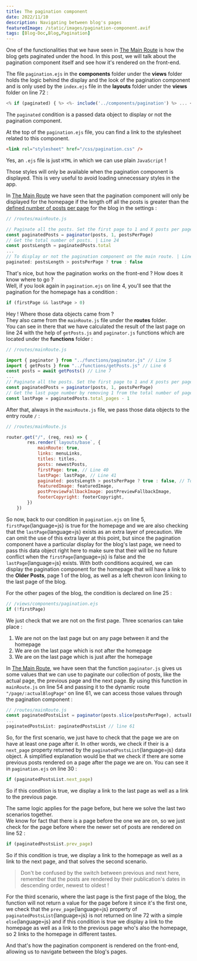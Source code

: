 ```yaml
---
title: The pagination component
date: 2022/11/10
description: Navigating between blog's pages
featuredImage: /static/images/pagination-component.avif
tags: [Blog-Doc,Blog,Pagination]
---
```

One of the functionalities that we have seen in [The Main Route](/posts/the-main-route) is how the blog gets paginated under the hood. In this post, we will talk about the pagination component itself and see how it's rendered on the front-end.

The file `pagination.ejs` in the **components** folder under the **views** folder holds the logic behind the display and the look of the pagination component and is only used by the `index.ejs` file in the **layouts** folder under the **views** folder on line 72 :

```js
<% if (paginated) { %> <%- include('../components/pagination') %> ... <% } %>
```

The `paginated` condition is a passed data object to display or not the pagination component.

At the top of the `pagination.ejs` file, you can find a link to the stylesheet related to this component.

```html
<link rel="stylesheet" href="/css/pagination.css" />
```

Yes, an `.ejs` file is just `HTML` in which we can use plain `JavaScript` !

Those styles will only be available when the pagination component is displayed. This is very useful to avoid loading unnecessary styles in the app.

In [The Main Route](/posts/the-main-route) we have seen that the pagination component will only be displayed for the homepage if the length off all the posts is greater than the [defined number of posts per page](http://localhost:3000/admin-config-site/#posts-per-page) for the blog in the settings :

```js
// /routes/mainRoute.js

// Paginate all the posts. Set the first page to 1 and X posts per page. | Line 21
const paginatedPosts = paginator(posts, 1, postsPerPage)
// Get the total number of posts. | Line 24
const postsLength = paginatedPosts.total
...
// To display or not the pagination component on the main route. | Line 42
paginated: postsLength > postsPerPage ? true : false
```

That's nice, but how the pagination works on the front-end ? How does it know where to go ?  
Well, if you look again in `pagination.ejs` on line 4, you'll see that the pagination for the homepage has a condition :

```js
if (firstPage && lastPage > 0)
```

Hey ! Where those data objects came from ?  
They also came from the `mainRoute.js` file under the **routes** folder.  
You can see in there that we have calculated the result of the last page on line 24 with the help of `getPosts.js` and `paginator.js` functions which are located under the **functions** folder :

```js
// /routes/mainRoute.js

import { paginator } from "../functions/paginator.js" // Line 5
import { getPosts } from "../functions/getPosts.js" // Line 6
const posts = await getPosts() // Line 7
...
// Paginate all the posts. Set the first page to 1 and X posts per page. | Line 21
const paginatedPosts = paginator(posts, 1, postsPerPage)
// Get the last page number by removing 1 from the total number of pages. | Line 23
const lastPage = paginatedPosts.total_pages - 1
```

After that, always in the `mainRoute.js` file, we pass those data objects to the entry route `/` :

```js
// /routes/mainRoute.js

router.get("/", (req, res) => {
		res.render(`layouts/base`, {
			mainRoute: true,
			links: menuLinks,
			titles: titles,
			posts: newestPosts,
			firstPage: true, // Line 40
			lastPage: lastPage, // Line 41
			paginated: postsLength > postsPerPage ? true : false, // To display or not the pagination component on the main route.
			featuredImage: featuredImage,
			postPreviewFallbackImage: postPreviewFallbackImage,
			footerCopyright: footerCopyright,
		})
	})
```

So now, back to our condition in `pagination.ejs` on line 5, `firstPage`{language=js} is true for the homepage and we are also checking that the `lastPage`{language=js} exists as an extra layer of precaution. We can omit the use of this extra layer at this point, but since the pagination component have a particular display for the blog's last page, we need to pass this data object right here to make sure that their will be no future conflict when the `firstPage`{language=js} is false and the `lastPage`{language=js} exists. With both conditions acquired, we can display the pagination component for the homepage that will have a link to the **Older Posts**, page 1 of the blog, as well as a left chevron icon linking to the last page of the blog.

For the other pages of the blog, the condition is declared on line 25 :

```js
// /views/components/pagination.ejs
if (!firstPage)
```

We just check that we are not on the first page. Three scenarios can take place :

1. We are not on the last page but on any page between it and the homepage
2. We are on the last page which is not after the homepage
3. We are on the last page which is just after the homepage

In [The Main Route](/posts/the-main-route), we have seen that the function `paginator.js` gives us some values that we can use to paginate our collection of posts, like the actual page, the previous page and the next page. By using this function in `mainRoute.js` on line 54 and passing it to the dynamic route `"/page/:actualBlogPage"` on line 61, we can access those values through the pagination component :

```js
// /routes/mainRoute.js
const paginatedPostsList = paginator(posts.slice(postsPerPage), actualBlogPage, postsPerPage) // line 54
...
paginatedPostsList: paginatedPostsList // line 61
```

So, for the first scenario, we just have to check that the page we are on have at least one page after it. In other words, we check if their is a `next_page` property returned by the `paginatedPostsList`{language=js} data object. A simplified explanation would be that we check if there are some previous posts rendered on a page after the page we are on. You can see it in `pagination.ejs` on line 30 :

```js
if (paginatedPostsList.next_page)
```

So if this condition is true, we display a link to the last page as well as a link to the previous page.

The same logic applies for the page before, but here we solve the last two scenarios together.  
We know for fact that there is a page before the one we are on, so we just check for the page before where the newer set of posts are rendered on line 52 :

```js
if (paginatedPostsList.prev_page)
```

So if this condition is true, we display a link to the homepage as well as a link to the next page, and that solves the second scenario.

> Don't be confused by the switch between previous and next here, remember that the posts are rendered by their publication's dates in descending order, newest to oldest !

For the third scenario, where the last page is the first page of the blog, the function will not return a value for the page before it since it's the first one, we check that the `prev_page`{language=js} property of `paginatedPostsList`{language=js} is not returned on line 72 with a simple `else`{language=js} and if this condition is true we display a link to the homepage as well as a link to the previous page who's also the homepage, so 2 links to the homepage in different tastes.

And that's how the pagination component is rendered on the front-end, allowing us to navigate between the blog's pages.
